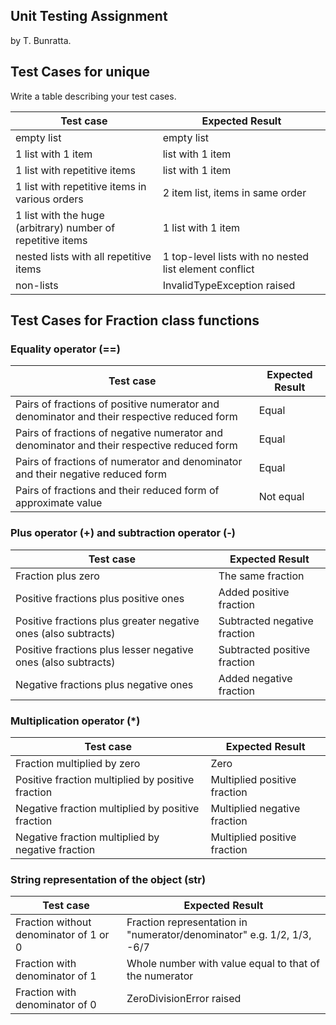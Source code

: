 ## Unit Testing Assignment

by T. Bunratta.


## Test Cases for unique

Write a table describing your test cases.

| Test case              |  Expected Result    |
|------------------------|---------------------|
| empty list             |  empty list         |
| 1 list with 1 item               |  list with 1 item   |
| 1 list with repetitive items   |  list with 1 item   |
| 1 list with repetitive items in various orders | 2 item list, items in same order  |
| 1 list with the huge (arbitrary) number of repetitive items | 1 list with 1 item |
| nested lists with all repetitive items | 1 top-level lists with no nested list element conflict |
| non-lists  | InvalidTypeException raised |


## Test Cases for Fraction class functions

### Equality operator (==)
| Test case              |  Expected Result    |
|------------------------|---------------------|
|Pairs of fractions of positive numerator and denominator and their respective reduced form |Equal|
|Pairs of fractions of negative numerator and denominator and their respective reduced form |Equal|
|Pairs of fractions of numerator and denominator and their negative reduced form |Equal|
|Pairs of fractions and their reduced form of approximate value |Not equal|
### Plus operator (+) and subtraction operator (-)
| Test case              |  Expected Result    |
|------------------------|--------------------|
|Fraction plus zero| The same fraction|
|Positive fractions plus positive ones|Added positive fraction|
|Positive fractions plus greater negative ones (also subtracts)|Subtracted negative fraction|
|Positive fractions plus lesser negative ones (also subtracts)|Subtracted positive fraction|
|Negative fractions plus negative ones|Added negative fraction|

### Multiplication operator (*)
| Test case              |  Expected Result    |
|------------------------|---------------------|
|Fraction multiplied by zero|Zero|
|Positive fraction multiplied by positive fraction|Multiplied positive fraction|
|Negative fraction multiplied by positive fraction|Multiplied negative fraction|
|Negative fraction multiplied by negative fraction|Multiplied positive fraction|
### String representation of the object (str)
| Test case              |  Expected Result    |
|------------------------|---------------------|
|Fraction without denominator of 1 or 0|Fraction representation in "numerator/denominator"  e.g. 1/2, 1/3, -6/7|
|Fraction with denominator of 1|Whole number with value equal to that of the numerator|
|Fraction with denominator of 0|ZeroDivisionError raised|